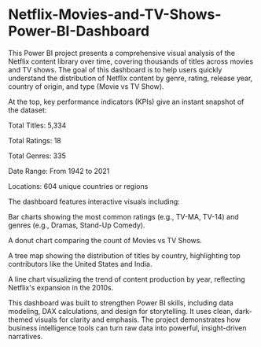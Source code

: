 # Netflix-Movies-and-TV-Shows-Power-BI-Dashboard
This Power BI project presents a comprehensive visual analysis of the Netflix content library over time, covering thousands of titles across movies and TV shows. The goal of this dashboard is to help users quickly understand the distribution of Netflix content by genre, rating, release year, country of origin, and type (Movie vs TV Show).

At the top, key performance indicators (KPIs) give an instant snapshot of the dataset:

  Total Titles: 5,334

  Total Ratings: 18

  Total Genres: 335

  Date Range: From 1942 to 2021

   Locations: 604 unique countries or regions

The dashboard features interactive visuals including:

   Bar charts showing the most common ratings (e.g., TV-MA, TV-14) and genres (e.g., Dramas, Stand-Up Comedy).

   A donut chart comparing the count of Movies vs TV Shows.

   A tree map showing the distribution of titles by country, highlighting top contributors like the United States and India.

   A line chart visualizing the trend of content production by year, reflecting Netflix's expansion in the 2010s.

This dashboard was built to strengthen Power BI skills, including data modeling, DAX calculations, and design for storytelling. It uses clean, dark-themed visuals for clarity and emphasis. The project demonstrates how business intelligence tools can turn raw data into powerful, insight-driven narratives.
